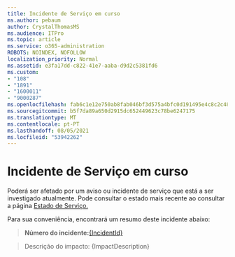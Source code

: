 ```yaml
---
title: Incidente de Serviço em curso
ms.author: pebaum
author: CrystalThomasMS
ms.audience: ITPro
ms.topic: article
ms.service: o365-administration
ROBOTS: NOINDEX, NOFOLLOW
localization_priority: Normal
ms.assetid: e3fa17dd-c822-41e7-aaba-d9d2c5381fd6
ms.custom:
- "108"
- "1891"
- "1600011"
- "9000287"
ms.openlocfilehash: fab6c1e12e750ab8fab046bf3d575a4bfc0d191495e4c8c2c48698dd98106aa4
ms.sourcegitcommit: b5f7da89a650d2915dc652449623c78be6247175
ms.translationtype: MT
ms.contentlocale: pt-PT
ms.lasthandoff: 08/05/2021
ms.locfileid: "53942262"
---
```

# <a name="service-incident-in-progress"></a>Incidente de Serviço em curso

Poderá ser afetado por um aviso ou incidente de serviço que está a ser investigado atualmente. Pode consultar o estado mais recente ao consultar a página [Estado de Serviço.](https://admin.microsoft.com/adminportal/home#/servicehealth)
  
Para sua conveniência, encontrará um resumo deste incidente abaixo:
  
> **Número do incidente:**[{IncidentId}](https://admin.microsoft.com/adminportal/home#/servicehealth)
    
> Descrição do impacto: {ImpactDescription}
